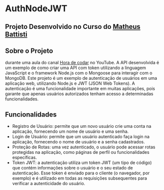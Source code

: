 # AuthNodeJWT

## Projeto Desenvolvido no Curso do [Matheus Battisti](https://www.youtube.com/watch?v=qEBoZ8lJR3k)

## Sobre o Projeto
durante uma aula do canal [Hora de codar](https://www.youtube.com/@MatheusBattisti) no YouTube. A API desenvolvida é um exemplo de como criar 
uma API com token utilizando a linguagem JavaScript e o framework Node.js com o Mongoose para interagir com o MongoDB. 
Este projeto é um exemplo de autenticação de usuários em uma aplicação web, utilizando Node.js e JWT (JSON Web Tokens). 
A autenticação é uma funcionalidade importante em muitas aplicações, pois garante que apenas usuários autorizados tenham
acesso a determinadas funcionalidades.

## Funcionalidades

- Registro de Usuário: permite que um novo usuário crie uma conta na aplicação, fornecendo um nome de usuário e uma senha.
- Login de Usuário: permite que um usuário autenticado faça login na aplicação, fornecendo o nome de usuário e a senha cadastrados.
- Proteção de Rotas: uma vez autenticado, o usuário pode acessar rotas protegidas na aplicação, como páginas de perfil ou funcionalidades específicas.
- Token JWT: a autenticação utiliza um token JWT (um tipo de código) que contém informações sobre o usuário e o seu estado de autenticação. Esse token é enviado
para o cliente (o navegador, por exemplo) e é utilizado em todas as requisições subsequentes para verificar a autenticidade do usuário.
